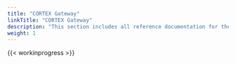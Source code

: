 ```yaml
---
title: "CORTEX Gateway"
linkTitle: "CORTEX Gateway"
description: "This section includes all reference documentation for the logs generated by {{% ctx %}} Gateway."
weight: 1
---
```


{{< workinprogress >}}
